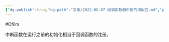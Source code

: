 ```yaml
---
{"dg-publish":true,"dg-path":"文章/2022-08-07 回调函数和中断的相似性.md","permalink":"/文章/2022-08-07 回调函数和中断的相似性/"}
---
```


#Ofilm 

中断函数在运行之前的初始化相当于回调函数的注册。